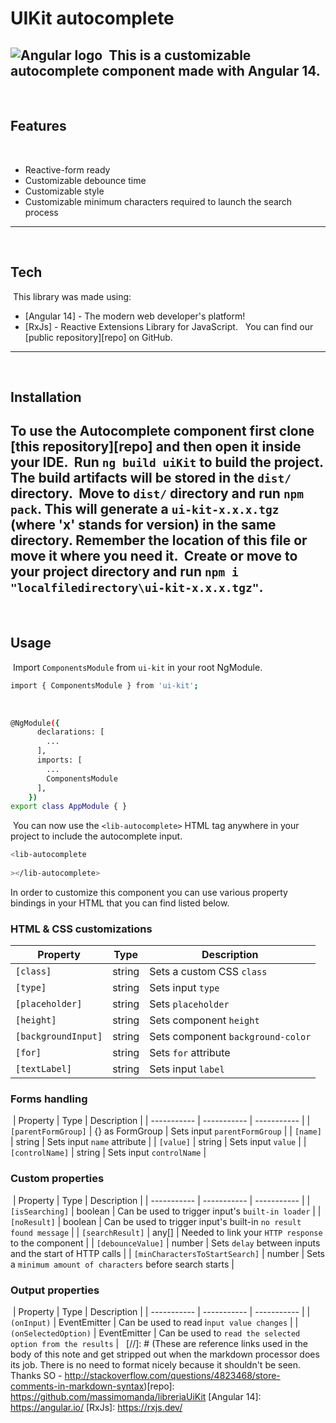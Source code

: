 # UIKit autocomplete
​
![Angular logo](https://raw.githubusercontent.com/angular/angular/main/aio/src/assets/images/logos/angular/angular.png)
​
This is a customizable autocomplete component made with Angular 14.
​
---
​
## Features
​
- Reactive-form ready
- Customizable debounce time
- Customizable style
- Customizable minimum characters required to launch the search process
​
---
​
## Tech
​
This library was made using:
​
- [Angular 14] - The modern web developer's platform!
- [RxJs] - Reactive Extensions Library for JavaScript.
​
​
You can find our [public repository][repo] on GitHub.
​
---
​
## Installation
​
To use the Autocomplete component first clone [this repository][repo] and then open it inside your IDE.
​
Run `ng build uiKit` to build the project. The build artifacts will be stored in the `dist/` directory.
​
Move to `dist/` directory and run `npm pack`. This will generate a `ui-kit-x.x.x.tgz` (where 'x' stands for version) in the same directory. Remember the location of this file or move it where you need it.
​
Create or move to your project directory and run `npm i "localfiledirectory\ui-kit-x.x.x.tgz"`.
​
---
​
## Usage
​
Import `ComponentsModule` from `ui-kit` in your root NgModule.
​
```sh
import { ComponentsModule } from 'ui-kit';
```
​
```sh
@NgModule({
      declarations: [
        ...
      ],
      imports: [
        ...
        ComponentsModule
      ],
    })
export class AppModule { }
```
​
You can now use the `<lib-autocomplete>` HTML tag anywhere in your project to include the autocomplete input.
​
```sh
<lib-autocomplete 
​
></lib-autocomplete>
```
In order to customize this component you can use various property bindings in your HTML that you can find listed below.
 
### HTML & CSS customizations
  
  | Property | Type | Description |
| ----------- | ----------- | ----------- |
| `[class]` | string | Sets a custom CSS `class` |
| `[type]` | string | Sets input `type` |
| `[placeholder]` | string | Sets `placeholder` |
| `[height]` | string | Sets component `height` |
| `[backgroundInput]` | string | Sets component `background-color` |
| `[for]` | string | Sets `for` attribute |
| `[textLabel]` | string | Sets input `label` |
  
### Forms handling
​
| Property | Type | Description |
| ----------- | ----------- | ----------- |
| `[parentFormGroup]` | {} as FormGroup | Sets input `parentFormGroup` |
| `[name]` | string | Sets input `name` attribute |
| `[value]` | string | Sets input `value` |
| `[controlName]` | string | Sets input `controlName` |
​
### Custom properties
​
| Property | Type | Description |
| ----------- | ----------- | ----------- |
| `[isSearching]` | boolean | Can be used to trigger input's `built-in loader` |
| `[noResult]` | boolean | Can be used to trigger input's built-in `no result found message` |
| `[searchResult]` | any[] | Needed to link your `HTTP response` to the component |
| `[debounceValue]` | number | Sets `delay` between inputs and the start of HTTP calls |
| `[minCharactersToStartSearch]` | number | Sets a `minimum amount of characters` before search starts |
  
### Output properties
​
| Property | Type | Description |
| ----------- | ----------- | ----------- |
| `(onInput)` | EventEmitter | Can be used to read i`nput value changes` |
| `(onSelectedOption)` | EventEmitter | Can be used to `read the selected option from the results` |
​
​
[//]: # (These are reference links used in the body of this note and get stripped out when the markdown processor does its job. There is no need to format nicely because it shouldn't be seen. Thanks SO - http://stackoverflow.com/questions/4823468/store-comments-in-markdown-syntax)
​
   [repo]: <https://github.com/massimomanda/libreriaUiKit>
   [Angular 14]: <https://angular.io/>
   [RxJs]: <https://rxjs.dev/>
